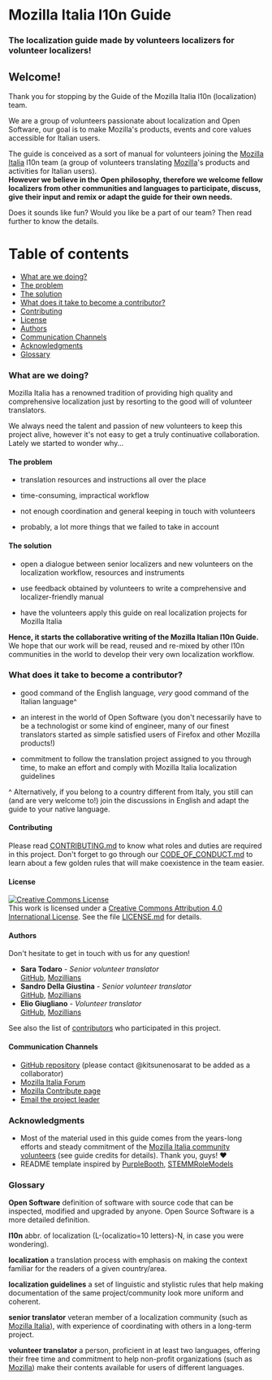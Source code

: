 # Mozilla Italia l10n Guide

### The localization guide made by volunteers localizers for volunteer localizers!

## Welcome!

Thank you for stopping by the Guide of the Mozilla Italia l10n (localization) team.

We are a group of volunteers passionate about localization and Open Software, our goal is to make Mozilla's products, events and core values accessible for Italian users.

The guide is conceived as a sort of manual for volunteers joining the [Mozilla Italia](https://www.mozillaitalia.org/) l10n team (a group of volunteers translating [Mozilla](https://www.mozilla.org)'s products and activities for Italian users).
<br>**However we believe in the Open philosophy, therefore we welcome fellow localizers from other communities and languages to participate, discuss, give their input and remix or adapt the guide for their own needs.**

Does it sounds like fun? Would you like be a part of our team? Then read further to know the details.

Table of contents
=================

  * [What are we doing?](#what-are-we-doing)
  * [The problem](#the-problem)
  * [The solution](#the-solution)  
  * [What does it take to become a contributor?](#what-does-it-take-to-become-a-contributor)
  * [Contributing](#contributing)
  * [License](#license)
  * [Authors](#authors)
  * [Communication Channels](#communication-channels)  
  * [Acknowledgments](#acknowledgments)
  * [Glossary](#glossary)

### What are we doing?

Mozilla Italia has a renowned tradition of providing high quality and comprehensive localization just by resorting to the good will of volunteer translators.

We always need the talent and passion of new volunteers to keep this project alive, however it's not easy to get a truly continuative collaboration. Lately we started to wonder why…

#### The problem
* translation resources and instructions all over the place

* time-consuming, impractical  workflow

* not enough coordination and general keeping in touch with volunteers

* probably, a lot more things that we failed to take in account

#### The solution
* open a dialogue between senior localizers and new volunteers on the localization workflow, resources and instruments

* use feedback obtained by volunteers to write a comprehensive and localizer-friendly manual

* have the volunteers apply this guide on real localization projects for Mozilla Italia

**Hence, it starts the collaborative writing of the Mozilla Italian l10n Guide.**<br>
We hope that our work will be read, reused and re-mixed by other l10n communities in the world to develop their very own localization workflow.

### What does it take to become a contributor?
* good command of the English language, *very* good command of the Italian language^

* an interest in the world of Open Software (you don't necessarily have to be a technologist or some kind of engineer, many of our finest translators started as simple satisfied users of Firefox and other Mozilla products!)

* commitment to follow the translation project assigned to you through time, to make an effort and comply with Mozilla Italia localization guidelines

^ Alternatively, if you belong to a country different from Italy, you still can (and are very welcome to!) join the discussions in English and adapt the guide to your native language.

#### Contributing

Please read [CONTRIBUTING.md](CONTRIBUTING.md) to know what roles and duties are required in this project. Don't forget to go through our [CODE_OF_CONDUCT.md](CODE_OF_CONDUCT.md) to learn about a few golden rules that will make coexistence in the team easier.

#### License

<a rel="license" href="http://creativecommons.org/licenses/by/4.0/"><img alt="Creative Commons License" style="border-width:0" src="https://i.creativecommons.org/l/by/4.0/88x31.png" /></a><br />This work is licensed under a <a rel="license" href="http://creativecommons.org/licenses/by/4.0/">Creative Commons Attribution 4.0 International License</a>.
See the file [LICENSE.md](LICENSE.md) for details.

#### Authors
Don't hesitate to get in touch with us for any question!

* **Sara Todaro** - *Senior volunteer translator*  <br>[GitHub](https://github.com/kitsunenosaraT), [Mozillians](https://mozillians.org/u/sara_t/)
* **Sandro Della Giustina** - *Senior volunteer translator*  <br>[GitHub](https://github.com/gialloporpora), [Mozillians](https://mozillians.org/u/gialloporpora/)
* **Elio Giugliano** - *Volunteer translator*  <br>[GitHub](https://github.com/eliogi), [Mozillians](https://mozillians.org/it/u/coldair/)

See also the list of [contributors](https://github.com/kitsunenosaraT/mozilla-italia-l10n-guide/contributors) who participated in this project.

#### Communication Channels
* [GitHub repository](https://github.com/kitsunenosaraT/Mozilla-Italia-l10n-guide) (please contact @kitsunenosarat to be added as a collaborator)
* [Mozilla Italia Forum](https://forum.mozillaitalia.org/)
* [Mozilla Contribute page](http://www.mozilla.org/it/contribute/)
* [Email the project leader](https://mozillians.org/u/sara_t/)


### Acknowledgments
* Most of the material used in this guide comes from the years-long efforts and steady commitment of the [Mozilla Italia community volunteers](https://forum.mozillaitalia.org/) (see guide credits for details). Thank you, guys! :heart:
* README template inspired by [PurpleBooth](https://gist.github.com/PurpleBooth/109311bb0361f32d87a2), [STEMMRoleModels](https://github.com/KirstieJane/STEMMRoleModels/blob/gh-pages/README.md)

### Glossary
**Open Software** definition of software with source code that can be inspected, modified and upgraded by anyone. Open Source Software is a more detailed definition.

**l10n** abbr. of localization (L-(ocalizatio=10 letters)-N, in case you were wondering).

**localization** a translation process with emphasis on making the context familiar for the readers of a given country/area.

**localization guidelines** a set of linguistic and stylistic rules that help making documentation of the same project/community look more uniform and coherent.  

**senior translator** veteran member of a localization community (such as [Mozilla Italia](https://www.mozillaitalia.org/)), with experience of coordinating with others in a long-term project.

**volunteer translator** a person, proficient in at least two languages, offering their free time and commitment to help non-profit organizations (such as [Mozilla](https://www.mozilla.org)) make their contents available for users of different languages.
